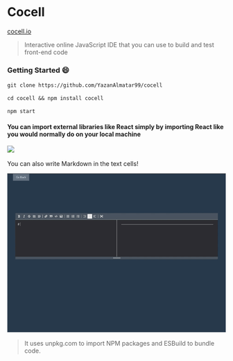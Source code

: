 # Cocell

[cocell.io](https://www.cocell.io)

> Interactive online JavaScript IDE that you can use to build and test front-end code

### Getting Started :smile:

```
git clone https://github.com/YazanAlmatar99/cocell
```

```
cd cocell && npm install cocell
```

```
npm start
```

#### You can import external libraries like React simply by importing React like you would normally do on your local machine

![](public/import-react.gif)

You can also write Markdown in the text cells!

![](public/markdown.gif)

> It uses unpkg.com to import NPM packages and ESBuild to bundle code.
